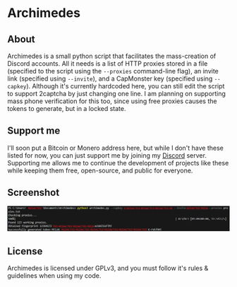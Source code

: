 # Archimedes
## About
Archimedes is a small python script that facilitates the mass-creation of Discord accounts. All it needs is a list of HTTP proxies stored in a file (specified to the script using the `--proxies` command-line flag), an invite link (specified using `--invite`), and a CapMonster key (specified using `--capkey`).
Although it's currently hardcoded here, you can still edit the script to support 2captcha by just changing one line.
I am planning on supporting mass phone verification for this too, since using free proxies causes the tokens to generate, but in a locked state.
## Support me
I'll soon put a Bitcoin or Monero address here, but while I don't have these listed for now, you can just support me by joining my [Discord](https://discord.gg/dreamybullxxx) server.
Supporting me allows me to continue the development of projects like these while keeping them free, open-source, and public for everyone.
## Screenshot
![Generating our first token!](.assets/screenshot0.png)
## License
Archimedes is licensed under GPLv3, and you must follow it's rules & guidelines when using my code.